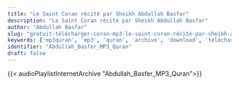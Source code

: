 ```yaml
---
title: "Le Saint Coran récité par Sheikh Abdullah Basfar"
description: "Le Saint Coran récité par Sheikh Abdullah Basfar"
author: "Abdullah Basfar"
slug: "gratuit-télécharger-coran-mp3-le-saint-coran-récité-par-sheikh-abdullah-basfar"
keywords: ['mp3quran', 'mp3', 'quran', 'archive', 'download', 'télécharger', 'coran', 'islam', 'Abdullah', 'Basfer', 'abdallah', 'basfer', 'abd', 'allah', 'basfir', 'عبدالله', 'بصفر', 'قرآن', 'مصحف', 'مرتل', 'مجود', 'القرآن', 'الكريم', 'المصحف', 'المرتل', 'المجود', 'إسلام', 'تحميل']
identifier: "Abdullah_Basfer_MP3_Quran"
draft: false
---
```


{{< audioPlaylistInternetArchive "Abdullah_Basfer_MP3_Quran">}}
